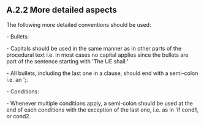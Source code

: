 ## A.2.2 More detailed aspects

The following more detailed conventions should be used:

\- Bullets:

\- Capitals should be used in the same manner as in other parts of the
procedural text i.e. in most cases no capital applies since the bullets
are part of the sentence starting with \'The UE shall:\'

\- All bullets, including the last one in a clause, should end with a
semi-colon i.e. an \';.

\- Conditions:

\- Whenever multiple conditions apply, a semi-colon should be used at
the end of each conditions with the exception of the last one, i.e. as
in \'if cond1, or cond2.